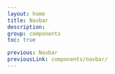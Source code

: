 ```yaml
---
layout: home
title: Navbar
description:
group: components
toc: true

previous: Navbar
previousLink: components/navbar/
---
```

